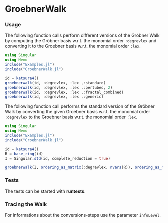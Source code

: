 # GroebnerWalk

### Usage

The following function calls perform different versions of the Gröbner Walk by computing the Gröbner basis w.r.t. the monomial order ```:degrevlex``` and converting it to the Groebner basis w.r.t. the monomial order ```:lex```.

```julia
using Singular
using Nemo
include("Examples.jl")
include("GroebnerWalk.jl")

id = katsura4()
groebnerwalk(id, :degrevlex, :lex ,:standard)
groebnerwalk(id, :degrevlex, :lex ,:pertubed, 2)
groebnerwalk(id, :degrevlex, :lex ,:fractal_combined)
groebnerwalk(id, :degrevlex, :lex ,:generic)
```

The following function call performs the standard version of the Gröbner Walk by converting the given Groebner basis w.r.t. the monomial order ``` :degrevlex``` to the Groebner basis w.r.t. the monomial order ```:lex```.

```julia
using Singular
using Nemo
include("Examples.jl")
include("GroebnerWalk.jl")

id = katsura4()
R = base_ring(id)
I = Singular.std(id, complete_reduction = true)

groebnerwalk(I, ordering_as_matrix(:degrevlex, nvars(R)), ordering_as_matrix(:lex, nvars(R)), :standard)

```

### Tests

The tests can be started with **runtests**.

### Tracing the Walk

For informations about the conversions-steps use the parameter ```infoLevel```. 
